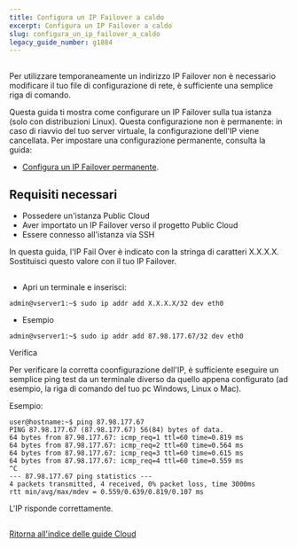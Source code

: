 ```yaml
---
title: Configura un IP Failover a caldo
excerpt: Configura un IP Failover a caldo
slug: configura_un_ip_failover_a_caldo
legacy_guide_number: g1884
---
```



## 
Per utilizzare temporaneamente un indirizzo IP Failover non è necessario modificare il tuo file di configurazione di rete, è sufficiente una semplice riga di comando.

Questa guida ti mostra come configurare un IP Failover sulla tua istanza (solo con distribuzioni Linux).
Questa configurazione non è permanente: in caso di riavvio del tuo server virtuale, la configurazione dell'IP viene cancellata. Per impostare una configurazione permanente, consulta la guida:

- [Configura un IP Failover permanente]({legacy}1885).




## Requisiti necessari

- Possedere un'istanza Public Cloud
- Aver importato un IP Failover verso il progetto Public Cloud
- Essere connesso all'istanza via SSH


In questa guida, l'IP Fail Over è indicato con la stringa di caratteri X.X.X.X. Sostituisci questo valore con il tuo IP Failover.


## 

- Apri un terminale e inserisci:

```
admin@vserver1:~$ sudo ip addr add X.X.X.X/32 dev eth0
```


- Esempio

```
admin@vserver1:~$ sudo ip addr add 87.98.177.67/32 dev eth0
```


Verifica

Per verificare la corretta coonfigurazione dell'IP, è sufficiente eseguire un semplice ping test da un terminale diverso da quello appena configurato (ad esempio, la riga di comando del tuo pc Windows, Linux o Mac).

Esempio:

```
user@hostname:~$ ping 87.98.177.67
PING 87.98.177.67 (87.98.177.67) 56(84) bytes of data.
64 bytes from 87.98.177.67: icmp_req=1 ttl=60 time=0.819 ms
64 bytes from 87.98.177.67: icmp_req=2 ttl=60 time=0.564 ms
64 bytes from 87.98.177.67: icmp_req=3 ttl=60 time=0.615 ms
64 bytes from 87.98.177.67: icmp_req=4 ttl=60 time=0.559 ms
^C
--- 87.98.177.67 ping statistics ---
4 packets transmitted, 4 received, 0% packet loss, time 3000ms
rtt min/avg/max/mdev = 0.559/0.639/0.819/0.107 ms
```


L'IP risponde correttamente.


## 
[Ritorna all'indice delle guide Cloud]({legacy}1785)

